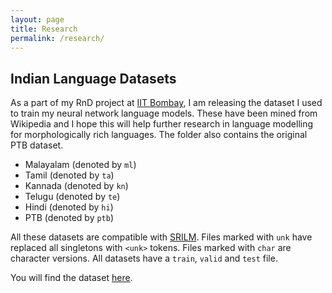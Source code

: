 ```yaml
---
layout: page
title: Research
permalink: /research/
---
```

## Indian Language Datasets

As a part of my RnD project at [IIT Bombay](http://www.iitb.ac.in/), I am releasing the dataset I used to train my neural network language models. These have been mined from Wikipedia and I hope this will help further research in language modelling for morphologically rich languages. The folder also contains the original PTB dataset.

* Malayalam (denoted by `ml`)
* Tamil (denoted by `ta`)
* Kannada (denoted by `kn`)
* Telugu (denoted by `te`)
* Hindi (denoted by `hi`)
* PTB (denoted by `ptb`)

All these datasets are compatible with [SRILM](http://www.speech.sri.com/projects/srilm/). Files marked with `unk` have replaced all singletons with `<unk>` tokens. Files marked with `char` are character versions. All datasets have a `train`, `valid` and `test` file.

You will find the dataset [here](https://drive.google.com/file/d/0B5Y_SiDYwIObaE52dmZ0YVFXckU/view?usp=sharing).
